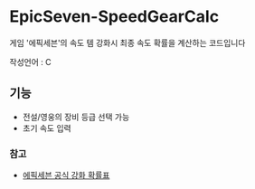 # EpicSeven-SpeedGearCalc

게임 '에픽세븐'의 속도 템 강화시 최종 속도 확률을 계산하는 코드입니다

작성언어 : C

## 기능
- 전설/영웅의 장비 등급 선택 가능
- 초기 속도 입력

### 참고
- [에픽세븐 공식 강화 확률표](https://page.onstove.com/epicseven/kr/view/7902451)
